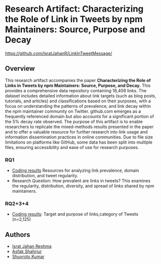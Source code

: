 <h1>Research Artifact:  Characterizing the Role of Link in Tweets by npm Maintainers: Source, Purpose and Decay</h1>
<a href="https://github.com/IsratJahanR/LinkInTweetMessage/">https://github.com/IsratJahanR/LinkInTweetMessage/</a>
<h2>Overview</h2>

This research artifact accompanies the paper <b>Characterizing the Role of Links in Tweets by npm Maintainers: Source, Purpose, and Decay.</b> This provides a comprehensive data repository containing 18,408 links. The dataset includes detailed information about link targets (such as blog posts, tutorials, and articles) and classifications based on their purposes, with a focus on understanding the patterns of prevalence, and link decay within the npm maintainer community on Twitter. github.com emerges as a frequently referenced domain but also accounts for a significant portion of the 5% decay rate observed. The purpose of this artifact is to enable researchers to replicate the mixed-methods results presented in the paper and to offer a valuable resource for further research into link usage and information dissemination practices in online communities. Due to file size limitations on platforms like GitHub, some data has been split into multiple files, ensuring accessibility and ease of use for research purposes.
<h3>RQ1</h3>
<ul> 
<li><a href="https://github.com/IsratJahanR/LinkInTweetMessage/tree/main/RQ1">Coding results</a> Resources for analyzing link prevalence, domain distribution, and tweet regularity.</li>
<li>Research Question: How prevalent are links in tweets? This examines the regularity, distribution, diversity, and spread of links shared by npm maintainers.</li>
</ul>

<h3>RQ2+3+4</h3>
<ul>
  <li><a href="https://github.com/IsratJahanR/LinkInTweetMessage/tree/main/RQ2%2B3%2B4">Coding results</a>: Target and purpose of links,category of Tweets (n=2,125)</li>
</ul>
<h2>Authors</h2>
<ul>
  <li><a href="https://isratjahanr.github.io/IsratJahanR-github.io/">Israt Jahan Reshma</a></li>
  <li><a href="https://asfakshahrier.com/">Asfak Shahriur</a></li>
  <li><a href="">Shuvroto Kumar</a></li>
</ul>

